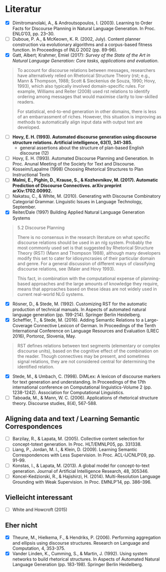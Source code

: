 # Literatur

* [x] Dimitromanolaki, A., & Androutsopoulos, I. (2003). Learning to Order Facts for Discourse Planning in Natural Language Generation. In Proc. ENLG’03, pp. 23–30.
* [ ] Duboue, P. A., & McKeown, K. R. (2002, July). Content planner construction via evolutionary algorithms and a corpus-based fitness function. In Proceedings of INLG 2002 (pp. 89-96).
* [x] Gatt, Albert; Krahmer, Emiel (2017): *Survey of the State of the Art in Natural Language Generation: Core tasks, applications and evaluation*.
> To account for discourse relations between messages, researchers have alternatively relied on Rhetorical Structure Theory (rst; e.g., Mann & Thompson, 1988; Scott & Sieckenius de Souza, 1990; Hovy, 1993), which also typically involved domain-specific rules. For example, Williams and Reiter (2008) used rst relations to identify ordering among messages that would maximise clarity to low-skilled readers.
>
> For statistical, end-to-end generation in other domains, there is less of an embarrassment of riches. However, this situation is improving as methods to automatically align input data with output text are developed.
* [ ] **Hovy, E. H. (1993). Automated discourse generation using discourse structure relations. Artificial intelligence, 63(1), 341-385.**
	* general assertions about the structure of plan-based English
discourse (12)
* [ ] Hovy, E. H. (1993). Automated Discourse Planning and Generation. In Proc. Anunal Meeting of the Society for Text and Discourse.
* [ ] Kosseim/Lapalme (1998) Choosing Rhetorical Structures to Plan Instructional Texts
* [ ] **Malmi, E., Pighin, D., Krause, S., & Kozhevnikov, M. (2017). Automatic Prediction of Discourse Connectives. arXiv preprint arXiv:1702.00992.**
* [ ] Nakatsu, C., & White, M. (2010). Generating with Discourse Combinatory Categorial Grammar. Linguistic Issues in Language Technology, September.
* [x] Reiter/Dale (1997) Building Applied Natural Language Generation Systems
> 5.2 Discourse Planning
> 
> There is no consensus in the research literature on what specific discourse relations should be used in an nlg system. Probably the most commonly used set is that suggested by Rhetorical Structure Theory (RST) (Mann and Thompson 1988), although many developers modify this set to cater for idiosyncrasies of their particular domain and genre. For a general discussion of different ways of classifying discourse relations, see (Maier and Hovy 1993).
> 
> This fact, in combination with the computational expense of
planning-based approaches and the large amounts of knowledge they require, means that approaches based on these ideas are not widely used in current real-world NLG systems.
* [x] Rösner, D., & Stede, M. (1992). Customizing RST for the automatic production of technical manuals. In Aspects of automated natural language generation (pp. 199-214). Springer Berlin Heidelberg.
* [x] Scheffler, T., & Stede, M. (2016). Adding Semantic Relations to a Large-Coverage Connective Lexicon of German. In Proceedings of the Tenth International Conference on Language Resources and Evaluation (LREC 2016), Portoroz, Slovenia, May.
> RST defines relations between text segments (elementary or complex discourse units), based on the cognitive effect of the combination on the reader. Though connectives may be present, and sometimes signal relations, they are not considered central for determining the identified relation.
* [x] Stede, M., & Umbach, C. (1998). DiMLex: A lexicon of discourse markers for text generation and understanding. In Proceedings of the 17th international conference on Computational linguistics-Volume 2 (pp. 1238-1242). Association for Computational Linguistics.
* [ ] Taboada, M., & Mann, W. C. (2006). Applications of rhetorical structure theory. Discourse studies, 8(4), 567-588.

## Aligning data and text / Learning Semantic Correspondences

* [ ] Barzilay, R., & Lapata, M. (2005). Collective content selection for concept-totext generation. In Proc. HLT/EMNLP05, pp. 331338.
* [ ] Liang, P., Jordan, M. I., & Klein, D. (2009). Learning Semantic Correspondences with Less Supervision. In Proc. ACL-IJCNLP’09, pp. 91–99.
* [ ] Konstas, I., & Lapata, M. (2013). A global model for concept-to-text generation. Journal of Artificial Intelligence Research, 48, 305346.
* [ ] Koncel-Kedziorski, R., & Hajishirzi, H. (2014). Multi-Resolution Language Grounding with Weak Supervision. In Proc. EMNLP’14, pp. 386–396.

## Vielleicht interessant

* [ ] White and Howcroft (2015)

## Eher nicht

* [x] Theune, M., Hielkema, F., & Hendriks, P. (2006). Performing aggregation and ellipsis using discourse structures. Research on Language and Computation, 4, 353-375.
* [x] Vander Linden, K., Cumming, S., & Martin, J. (1992). Using system networks to build rhetorical structures. In Aspects of Automated Natural Language Generation (pp. 183-198). Springer Berlin Heidelberg.